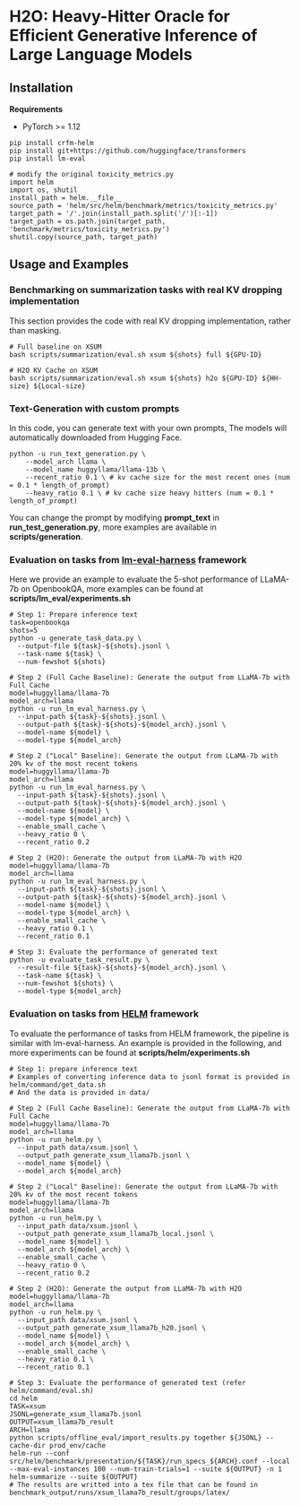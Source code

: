 # H2O: Heavy-Hitter Oracle for Efficient Generative Inference of Large Language Models

## Installation

**Requirements**

- PyTorch >= 1.12

```
pip install crfm-helm
pip install git+https://github.com/huggingface/transformers
pip install lm-eval
```


```
# modify the original toxicity_metrics.py
import helm
import os, shutil
install_path = helm.__file__
source_path = 'helm/src/helm/benchmark/metrics/toxicity_metrics.py'
target_path = '/'.join(install_path.split('/')[:-1])
target_path = os.path.join(target_path, 'benchmark/metrics/toxicity_metrics.py')
shutil.copy(source_path, target_path)
```



## Usage and Examples

### Benchmarking on summarization tasks with real KV dropping implementation

This section provides the code with real KV dropping implementation, rather than masking. 

```
# Full baseline on XSUM
bash scripts/summarization/eval.sh xsum ${shots} full ${GPU-ID}

# H2O KV Cache on XSUM
bash scripts/summarization/eval.sh xsum ${shots} h2o ${GPU-ID} ${HH-size} ${Local-size} 
```



### Text-Generation with custom prompts

In this code, you can generate text with your own prompts, The models will automatically downloaded from Hugging Face.

```
python -u run_text_generation.py \
    --model_arch llama \
    --model_name huggyllama/llama-13b \
    --recent_ratio 0.1 \ # kv cache size for the most recent ones (num = 0.1 * length_of_prompt)
    --heavy_ratio 0.1 \ # kv cache size heavy hitters (num = 0.1 * length_of_prompt)
```

You can change the prompt by modifying **prompt_text** in **run_test_generation.py**, more examples are available in **scripts/generation**.

### Evaluation on tasks from [lm-eval-harness](https://github.com/EleutherAI/lm-evaluation-harness) framework

Here we provide an example to evaluate the 5-shot performance of LLaMA-7b on OpenbookQA, more examples can be found at **scripts/lm_eval/experiments.sh**

```
# Step 1: Prepare inference text
task=openbookqa
shots=5
python -u generate_task_data.py \
  --output-file ${task}-${shots}.jsonl \
  --task-name ${task} \
  --num-fewshot ${shots}

# Step 2 (Full Cache Baseline): Generate the output from LLaMA-7b with Full Cache
model=huggyllama/llama-7b
model_arch=llama
python -u run_lm_eval_harness.py \
  --input-path ${task}-${shots}.jsonl \
  --output-path ${task}-${shots}-${model_arch}.jsonl \
  --model-name ${model} \
  --model-type ${model_arch}
  
# Step 2 ("Local" Baseline): Generate the output from LLaMA-7b with 20% kv of the most recent tokens
model=huggyllama/llama-7b
model_arch=llama
python -u run_lm_eval_harness.py \
  --input-path ${task}-${shots}.jsonl \
  --output-path ${task}-${shots}-${model_arch}.jsonl \
  --model-name ${model} \
  --model-type ${model_arch} \
  --enable_small_cache \
  --heavy_ratio 0 \
  --recent_ratio 0.2

# Step 2 (H2O): Generate the output from LLaMA-7b with H2O
model=huggyllama/llama-7b
model_arch=llama
python -u run_lm_eval_harness.py \
  --input-path ${task}-${shots}.jsonl \
  --output-path ${task}-${shots}-${model_arch}.jsonl \
  --model-name ${model} \
  --model-type ${model_arch} \
  --enable_small_cache \
  --heavy_ratio 0.1 \
  --recent_ratio 0.1

# Step 3: Evaluate the performance of generated text
python -u evaluate_task_result.py \
  --result-file ${task}-${shots}-${model_arch}.jsonl \
  --task-name ${task} \
  --num-fewshot ${shots} \
  --model-type ${model_arch}
```

### Evaluation on tasks from [HELM](https://crfm.stanford.edu/helm/latest/) framework

To evaluate the performance of tasks from HELM framework, the pipeline is similar with lm-eval-harness. An example is provided in the following, and more experiments can be found at **scripts/helm/experiments.sh**

```
# Step 1: prepare inference text
# Examples of converting inference data to jsonl format is provided in helm/command/get_data.sh
# And the data is provided in data/

# Step 2 (Full Cache Baseline): Generate the output from LLaMA-7b with Full Cache
model=huggyllama/llama-7b
model_arch=llama
python -u run_helm.py \
  --input_path data/xsum.jsonl \
  --output_path generate_xsum_llama7b.jsonl \
  --model_name ${model} \
  --model_arch ${model_arch} 

# Step 2 ("Local" Baseline): Generate the output from LLaMA-7b with 20% kv of the most recent tokens
model=huggyllama/llama-7b
model_arch=llama
python -u run_helm.py \
  --input_path data/xsum.jsonl \
  --output_path generate_xsum_llama7b_local.jsonl \
  --model_name ${model} \
  --model_arch ${model_arch} \
  --enable_small_cache \
  --heavy_ratio 0 \
  --recent_ratio 0.2
  
# Step 2 (H2O): Generate the output from LLaMA-7b with H2O
model=huggyllama/llama-7b
model_arch=llama
python -u run_helm.py \
  --input_path data/xsum.jsonl \
  --output_path generate_xsum_llama7b_h20.jsonl \
  --model_name ${model} \
  --model_arch ${model_arch} \
  --enable_small_cache \
  --heavy_ratio 0.1 \
  --recent_ratio 0.1
  
# Step 3: Evaluate the performance of generated text (refer helm/command/eval.sh)
cd helm
TASK=xsum
JSONL=generate_xsum_llama7b.jsonl
OUTPUT=xsum_llama7b_result
ARCH=llama
python scripts/offline_eval/import_results.py together ${JSONL} --cache-dir prod_env/cache
helm-run --conf src/helm/benchmark/presentation/${TASK}/run_specs_${ARCH}.conf --local --max-eval-instances 100 --num-train-trials=1 --suite ${OUTPUT} -n 1
helm-summarize --suite ${OUTPUT} 
# The results are writted into a tex file that can be found in benchmark_output/runs/xsum_llama7b_result/groups/latex/ 
```

